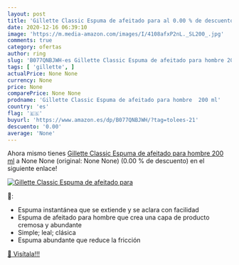 ```yaml
---
layout: post
title: 'Gillette Classic Espuma de afeitado para al 0.00 % de descuento'
date: 2020-12-16 06:39:10
image: 'https://m.media-amazon.com/images/I/4108afxP2nL._SL200_.jpg'
comments: true
category: ofertas
author: ring
slug: 'B077QNBJWH-es Gillette Classic Espuma de afeitado para hombre 200 ml'
tags: [ 'gillette', ]
actualPrice: None None
currency: None
price: None
comparePrice: None None
prodname: 'Gillette Classic Espuma de afeitado para hombre  200 ml'
country: 'es'
flag: '🇪🇸'
buyurl: 'https://www.amazon.es/dp/B077QNBJWH/?tag=tolees-21'
descuento: '0.00'
average: 'None'
---
```


Ahora mismo tienes [Gillette Classic Espuma de afeitado para hombre  200 ml](https://www.amazon.es/dp/B077QNBJWH/?tag=tolees-21) a None None (original: None None) (0.00 %  de descuento) en el siguiente enlace!

[![Gillette Classic Espuma de afeitado para](https://m.media-amazon.com/images/I/4108afxP2nL._SL200_.jpg)](https://www.amazon.es/dp/B077QNBJWH/?tag=tolees-21)

🔎:

- Espuma instantánea que se extiende y se aclara con facilidad
- Espuma de afeitado para hombre que crea una capa de producto cremosa y abundante
- Simple; leal; clásica
- Espuma abundante que reduce la fricción

[🛒 Visítala!!!](https://www.amazon.es/dp/B077QNBJWH/?tag=tolees-21)
